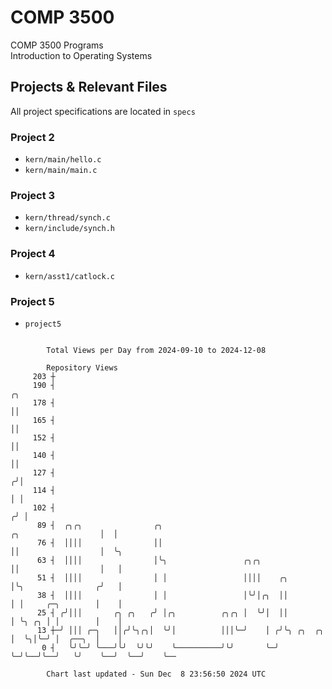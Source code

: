 # COMP 3500
COMP 3500 Programs  
Introduction to Operating Systems  
## Projects & Relevant Files
All project specifications are located in `specs`
### Project 2
- `kern/main/hello.c`
- `kern/main/main.c`
### Project 3
- `kern/thread/synch.c`
- `kern/include/synch.h`
### Project 4
- `kern/asst1/catlock.c`
### Project 5
- `project5`

```

        Total Views per Day from 2024-09-10 to 2024-12-08

        Repository Views
     203 ┼
     190 ┤                                                                                    ╭╮
     178 ┤                                                                                    ││
     165 ┤                                                                                    ││
     152 ┤                                                                                    ││
     140 ┤                                                                                    ││
     127 ┤                                                                                   ╭╯│
     114 ┤                                                                                   │ │
     102 ┤                                                                                  ╭╯ │
      89 ┤  ╭╮╭╮                ╭╮                                      ╭╮                  │  │
      76 ┤  ││││                ││                                      ││                  │  ╰╮
      63 ┤  ││││                │╰╮                 ╭╮╭╮                ││                  │   │
      51 ┤  ││││                │ │                 ││││    ╭╮          │╰╮                ╭╯   │
      38 ┤  ││││                │ │                 │╰╯│╭╮  ││          │ │     ╭─╮        │    │
      25 ┤ ╭╯│││       ╭╮ ╭╮   ╭╯ │╭╮          ╭╮╭╮ │  ╰╯│  ││          │ ╰╮ ╭╮ │ │        │    │
      13 ┼─╯ │││ ╭─╮   ││╭╯╰╮╭╮│  ╰╯│          │││╰─╯    │ ╭╯╰╮ ╭╮  ╭╮  │  ╰╮│╰─╯ │  ╭──╮  │    │
       0 ┤   ╰╯╰─╯ ╰───╯╰╯  ╰╯╰╯    ╰──────────╯╰╯       ╰─╯  ╰─╯╰──╯╰──╯   ╰╯    ╰──╯  ╰──╯    ╰──

        Chart last updated - Sun Dec  8 23:56:50 2024 UTC
        
```
